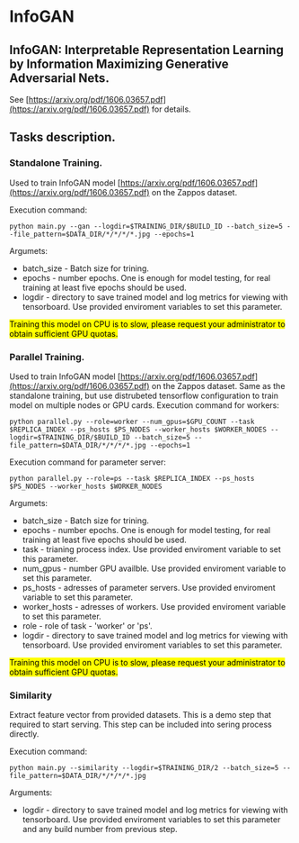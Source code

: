 # InfoGAN
## InfoGAN: Interpretable Representation Learning by Information Maximizing Generative Adversarial Nets.
See [https://arxiv.org/pdf/1606.03657.pdf](https://arxiv.org/pdf/1606.03657.pdf) for details.

## Tasks description.

### Standalone Training.
Used to train InfoGAN model [https://arxiv.org/pdf/1606.03657.pdf](https://arxiv.org/pdf/1606.03657.pdf) on the Zappos dataset.

Execution command:
```
python main.py --gan --logdir=$TRAINING_DIR/$BUILD_ID --batch_size=5 --file_pattern=$DATA_DIR/*/*/*/*.jpg --epochs=1
```
Argumets:

* batch_size - Batch size for trining.
* epochs - number epochs. One is enough for model testing, for real training at least five epochs should be used.
* logdir - directory to save trained model and log metrics for viewing with tensorboard. Use provided enviroment variables to set this parameter.

<mark>Training this model on CPU is to slow, please request your administrator to obtain sufficient GPU quotas.<mark>

### Parallel Training.
Used to train InfoGAN model [https://arxiv.org/pdf/1606.03657.pdf](https://arxiv.org/pdf/1606.03657.pdf) on the Zappos dataset.
Same as the standalone training, but use distrubeted tensorflow configuration to train model on multiple nodes or GPU cards.
Execution command for workers:
```
python parallel.py --role=worker --num_gpus=$GPU_COUNT --task $REPLICA_INDEX --ps_hosts $PS_NODES --worker_hosts $WORKER_NODES --logdir=$TRAINING_DIR/$BUILD_ID --batch_size=5 --file_pattern=$DATA_DIR/*/*/*/*.jpg --epochs=1
```
Execution command for parameter server:
```
python parallel.py --role=ps --task $REPLICA_INDEX --ps_hosts $PS_NODES --worker_hosts $WORKER_NODES
```
Argumets:

* batch_size - Batch size for trining.
* epochs - number epochs. One is enough for model testing, for real training at least five epochs should be used.
* task - trianing process index. Use provided enviroment variable to set this parameter.
* num_gpus - number GPU availble. Use provided enviroment variable to set this parameter.
* ps_hosts - adresses of parameter servers. Use provided enviroment variable to set this parameter.
* worker_hosts - adresses of workers. Use provided enviroment variable to set this parameter.
* role - role of task - 'worker' or 'ps'.
* logdir - directory to save trained model and log metrics for viewing with tensorboard. Use provided enviroment variables to set this parameter.


<mark>Training this model on CPU is to slow, please request your administrator to obtain sufficient GPU quotas.<mark>

### Similarity
Extract feature vector from provided datasets. This is a demo step that required to start serving. This step can be included into sering process directly.

Execution command:
```
python main.py --similarity --logdir=$TRAINING_DIR/2 --batch_size=5 --file_pattern=$DATA_DIR/*/*/*/*.jpg
```
Arguments:

* logdir - directory to save trained model and log metrics for viewing with tensorboard. Use provided enviroment variables to set this parameter and any build number from previous step.
